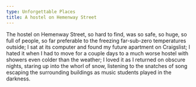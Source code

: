 ```yaml
---
type: Unforgettable Places
title: A hostel on Hemenway Street
---
```


The hostel on Hemenway Street, so hard to find, was so safe, so huge, so full of people, so far preferable to the freezing far-sub-zero temperatures outside; I sat at its computer and found my future apartment on Craigslist; I hated it when I had to move for a couple days to a much worse hostel with showers even colder than the weather; I loved it as I returned on obscure nights, staring up into the whorl of snow, listening to the snatches of song escaping the surrounding buildings as music students played in the darkness.
